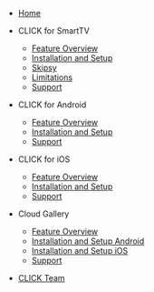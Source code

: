 <!-- docs/_sidebar.md -->

* [Home](README.md)

* CLICK for SmartTV  
  * [Feature Overview](overview_tv.md)
  * [Installation and Setup](install_tv.md)
  * [Skipsy](skipsy.md)
  * [Limitations](limitations_tv.md)
  * [Support](support.md)

* CLICK for Android  
  * [Feature Overview](overview_android.md)
  * [Installation and Setup](install_android.md)
  * [Support](support.md)

* CLICK for iOS  
  * [Feature Overview](overview_ios.md)
  * [Installation and Setup](install_ios.md)
  * [Support](support.md)

* Cloud Gallery
  * [Feature Overview](cloud_overview.md)
  * [Installation and Setup Android](cloud_install.md)
  * [Installation and Setup iOS](cloud_install_ios.md)
  * [Support](support.md)

* [CLICK Team](join.md)
